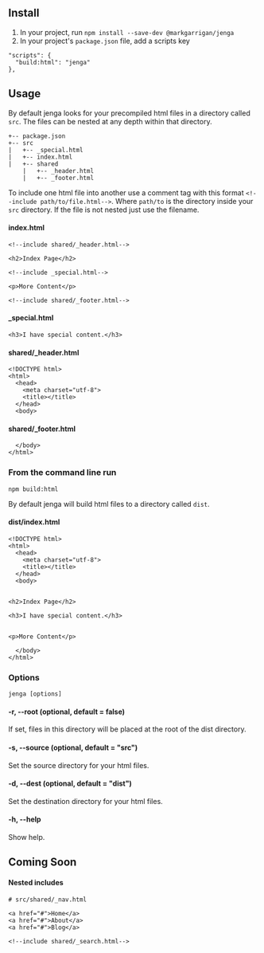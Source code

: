 ## Install

1. In your project, run `npm install --save-dev @markgarrigan/jenga`
1. In your project's `package.json` file, add a scripts key

```
"scripts": {
  "build:html": "jenga"
},
```

## Usage

By default jenga looks for your precompiled html files in a directory called `src`. The files can be nested at any depth within that directory.

```
+-- package.json
+-- src
|   +-- _special.html
|   +-- index.html
|   +-- shared
    |   +-- _header.html
    |   +-- _footer.html
```

To include one html file into another use a comment tag with this format `<!--include path/to/file.html-->`. Where `path/to` is the directory inside your `src` directory. If the file is not nested just use the filename.

#### index.html
```
<!--include shared/_header.html-->

<h2>Index Page</h2>

<!--include _special.html-->

<p>More Content</p>

<!--include shared/_footer.html-->
```

#### _special.html
```
<h3>I have special content.</h3>
```

#### shared/_header.html
```
<!DOCTYPE html>
<html>
  <head>
    <meta charset="utf-8">
    <title></title>
  </head>
  <body>
```

#### shared/_footer.html
```
  </body>
</html>
```

### From the command line run
```
npm build:html
```

By default jenga will build html files to a directory called `dist`.

#### dist/index.html
```
<!DOCTYPE html>
<html>
  <head>
    <meta charset="utf-8">
    <title></title>
  </head>
  <body>


<h2>Index Page</h2>

<h3>I have special content.</h3>


<p>More Content</p>

  </body>
</html>
```

### Options

```
jenga [options]
```

#### -r, --root (optional, default = false)

If set, files in this directory will be placed at the root of the dist directory.

#### -s, --source (optional, default = "src")

Set the source directory for your html files.

#### -d, --dest (optional, default = "dist")

Set the destination directory for your html files.

#### -h, --help

Show help.

## Coming Soon

#### Nested includes

```
# src/shared/_nav.html

<a href="#">Home</a>
<a href="#">About</a>
<a href="#">Blog</a>

<!--include shared/_search.html-->
```
